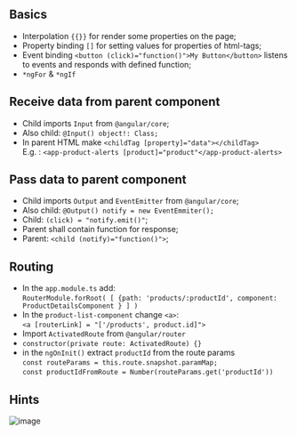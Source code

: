 ## Basics

- Interpolation `{{}}` for render some properties on the page;
- Property binding `[]` for setting values for properties of html-tags;
- Event binding `<button (click)="function()">My Button</button>` listens to events and responds with defined function;
- `*ngFor` & `*ngIf`

## Receive data from parent component

- Child imports `Input` from `@angular/core`;
- Also child: `@Input() object!: Class;`
- In parent HTML make `<childTag [property]="data"></childTag>` <br/>
  E.g. : `<app-product-alerts [product]="product"</app-product-alerts>`
  
## Pass data to parent component

- Child imports `Output` and `EventEmitter` from `@angular/core`;
- Also child: `@Output() notify = new EventEmmiter();`
- Child: `(click) = "notify.emit()"`;
- Parent shall contain function for response;
- Parent: `<child (notify)="function()">`;

## Routing

- In the `app.module.ts` add: <br/>
  `RouterModule.forRoot( [ {path: 'products/:productId', component: ProductDetailsComponent } ] )`
- In the `product-list-component` change `<a>`: <br/>
  `<a [routerLink] = "['/products', product.id]">` 
- Import `ActivatedRoute` from `@angular/router` 
- `constructor(private route: ActivatedRoute) {}`
- in the `ngOnInit()` extract `productId` from the route params <br/>
  `const routeParams = this.route.snapshot.paramMap;` <br/>
  `const productIdFromRoute = Number(routeParams.get('productId'))`
  





## Hints

![image](https://user-images.githubusercontent.com/86207944/169402485-ad242223-36d2-4921-b0cc-808970938108.png)


